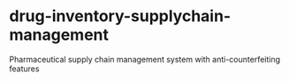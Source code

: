 # drug-inventory-supplychain-management
Pharmaceutical supply chain management system with anti-counterfeiting features
